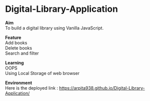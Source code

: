 # Digital-Library-Application
<b>Aim</b>
<br>
To build a digital library using Vanilla JavaScript.<br>

<b>Feature</b><br>
Add books<br>
Delete books<br>
Search and filter<br>

<b>Learning</b><br>
OOPS<br>
Using Local Storage of web browser<br>

<b>Environment</b><br>
Here is the deployed link : https://arpita938.github.io/Digital-Library-Application/
